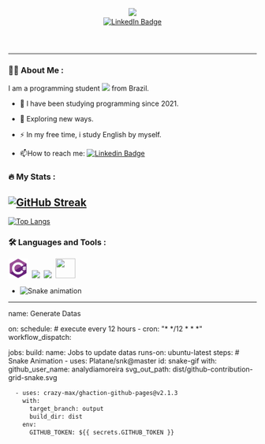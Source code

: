 <div id="header" align="center">
  <img src="https://media.giphy.com/media/EcqCKYnrHiAgwpGqme/giphy.gif" width="150"/>
</div>

<div id="header" align="center">
  <a href="https://www.linkedin.com/in/ana-lydia-moreira-6a79571a6/">
    <img src="https://img.shields.io/badge/LinkedIn-purple?style=for-the-badge&logo=linkedin&logoColor=white" alt="LinkedIn Badge"/>
  </a>
</div>
<div id="badges" align="center">
 <img src="https://komarev.com/ghpvc/?username=analydiamoreira&style=flat-square&color=yellow" alt=""/>
</div>

<h1>
</h1>


---

### :woman_technologist: About Me :

I am a programming student <img src="https://media.giphy.com/media/SYHz66JfYHbBtZXjHy/giphy.gif" width="30"> from Brazil.

- :telescope: I have been studying programming since 2021.

- :seedling: Exploring new ways.

- :zap: In my free time, i study English by myself.

- :mailbox:How to reach me: [![Linkedin Badge](https://img.shields.io/badge/-LinkedIn-blue?style=flat&logo=Linkedin&logoColor=white)](https://www.linkedin.com/in/ana-lydia-moreira-6a79571a6/)  

###  :fire: My Stats :


[![GitHub Streak](https://github-readme-streak-stats.herokuapp.com?user=analydiamoreira&theme=tokyonight_duo)](https://git.io/streak-stats)
---
[![Top Langs](https://github-readme-stats.vercel.app/api/top-langs/?username=analydiamoreira&layout=compact&theme=tokyonight_duo)](https://github.com/analydiamoreira/github-readme-stats)



### :hammer_and_wrench: Languages and Tools :
<div>
  <img src="https://github.com/devicons/devicon/blob/master/icons/csharp/csharp-original.svg" width="40" height="40"/>&nbsp;
  <img src="https://cdn.jsdelivr.net/gh/devicons/devicon/icons/html5/html5-original.svg" widht="40" height="40"/>&nbsp;
  <img src="https://cdn.jsdelivr.net/gh/devicons/devicon/icons/javascript/javascript-original.svg" widht="40" height="40"/>&nbsp;
  <img src="https://cdn.jsdelivr.net/gh/devicons/devicon/icons/css3/css3-original.svg" width="40" height="40"/>&nbsp;
                    
  
  - ![Snake animation](https://github.com/analydiamoreira/analydiamoreira/blob/output/github-contribution-grid-snake.svg)

---






name: Generate Datas

on:
  schedule: # execute every 12 hours
    - cron: "* */12 * * *"
  workflow_dispatch:

jobs:
  build:
    name: Jobs to update datas
    runs-on: ubuntu-latest
    steps:
      # Snake Animation
      - uses: Platane/snk@master
        id: snake-gif
        with:
          github_user_name: analydiamoreira
          svg_out_path: dist/github-contribution-grid-snake.svg

      - uses: crazy-max/ghaction-github-pages@v2.1.3
        with:
          target_branch: output
          build_dir: dist
        env:
          GITHUB_TOKEN: ${{ secrets.GITHUB_TOKEN }}
